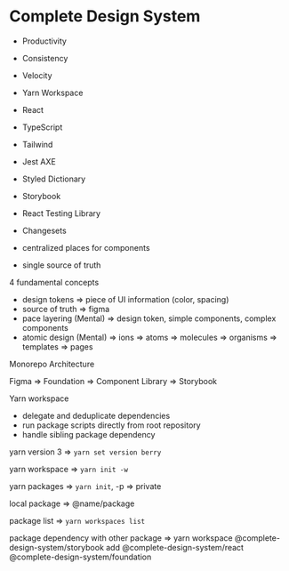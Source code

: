 # Complete Design System

- Productivity
- Consistency
- Velocity

- Yarn Workspace
- React
- TypeScript
- Tailwind
- Jest AXE
- Styled Dictionary
- Storybook
- React Testing Library
- Changesets

- centralized places for components
- single source of truth

4 fundamental concepts

- design tokens => piece of UI information (color, spacing)
- source of truth => figma
- pace layering (Mental) => design token, simple components, complex components
- atomic design (Mental) => ions => atoms => molecules => organisms => templates => pages

Monorepo Architecture

Figma => Foundation => Component Library => Storybook

Yarn workspace

- delegate and deduplicate dependencies
- run package scripts directly from root repository
- handle sibling package dependency

yarn version 3 => `yarn set version berry`

yarn workspace => `yarn init -w`

yarn packages => `yarn init`, -p => private

local package => @name/package

package list => `yarn workspaces list`

package dependency with other package => yarn workspace @complete-design-system/storybook add @complete-design-system/react @complete-design-system/foundation
